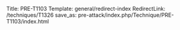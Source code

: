 Title: PRE-T1103
Template: general/redirect-index
RedirectLink: /techniques/T1326
save_as: pre-attack/index.php/Technique/PRE-T1103/index.html